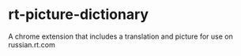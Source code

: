 # rt-picture-dictionary
A chrome extension that includes a translation and picture for use on russian.rt.com
